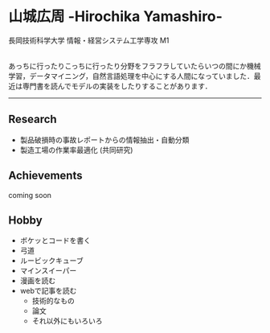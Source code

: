 # 山城広周 -Hirochika Yamashiro-   
長岡技術科学大学 情報・経営システム工学専攻 M1    
<br />  

あっちに行ったりこっちに行ったり分野をフラフラしていたらいつの間にか機械学習，データマイニング，自然言語処理を中心にする人間になっていました．最近は専門書を読んでモデルの実装をしたりすることがあります．

---

## Research
* 製品破損時の事故レポートからの情報抽出・自動分類
* 製造工場の作業率最適化 (共同研究)

## Achievements
coming soon

## Hobby
* ボケッとコードを書く
* 弓道
* ルービックキューブ
* マインスイーパー
* 漫画を読む
* webで記事を読む
    * 技術的なもの
    * 論文
    * それ以外にもいろいろ
    

